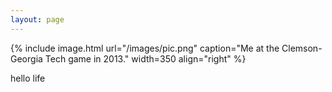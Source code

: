 ```yaml
---
layout: page
---
```


{% include image.html url="/images/pic.png" caption="Me at the Clemson-Georgia Tech game in 2013." width=350 align="right" %}

hello life
